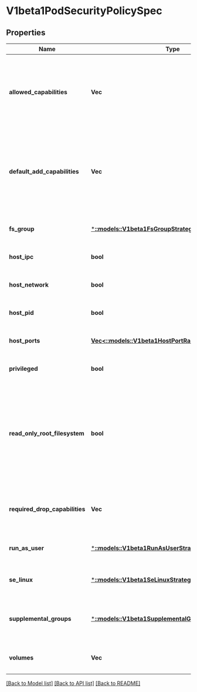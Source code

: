 # V1beta1PodSecurityPolicySpec

## Properties
Name | Type | Description | Notes
------------ | ------------- | ------------- | -------------
**allowed_capabilities** | **Vec<String>** | AllowedCapabilities is a list of capabilities that can be requested to add to the container. Capabilities in this field may be added at the pod author&#39;s discretion. You must not list a capability in both AllowedCapabilities and RequiredDropCapabilities. | [optional] [default to null]
**default_add_capabilities** | **Vec<String>** | DefaultAddCapabilities is the default set of capabilities that will be added to the container unless the pod spec specifically drops the capability.  You may not list a capabiility in both DefaultAddCapabilities and RequiredDropCapabilities. | [optional] [default to null]
**fs_group** | [***::models::V1beta1FsGroupStrategyOptions**](v1beta1.FSGroupStrategyOptions.md) | FSGroup is the strategy that will dictate what fs group is used by the SecurityContext. | [default to null]
**host_ipc** | **bool** | hostIPC determines if the policy allows the use of HostIPC in the pod spec. | [optional] [default to null]
**host_network** | **bool** | hostNetwork determines if the policy allows the use of HostNetwork in the pod spec. | [optional] [default to null]
**host_pid** | **bool** | hostPID determines if the policy allows the use of HostPID in the pod spec. | [optional] [default to null]
**host_ports** | [**Vec<::models::V1beta1HostPortRange>**](v1beta1.HostPortRange.md) | hostPorts determines which host port ranges are allowed to be exposed. | [optional] [default to null]
**privileged** | **bool** | privileged determines if a pod can request to be run as privileged. | [optional] [default to null]
**read_only_root_filesystem** | **bool** | ReadOnlyRootFilesystem when set to true will force containers to run with a read only root file system.  If the container specifically requests to run with a non-read only root file system the PSP should deny the pod. If set to false the container may run with a read only root file system if it wishes but it will not be forced to. | [optional] [default to null]
**required_drop_capabilities** | **Vec<String>** | RequiredDropCapabilities are the capabilities that will be dropped from the container.  These are required to be dropped and cannot be added. | [optional] [default to null]
**run_as_user** | [***::models::V1beta1RunAsUserStrategyOptions**](v1beta1.RunAsUserStrategyOptions.md) | runAsUser is the strategy that will dictate the allowable RunAsUser values that may be set. | [default to null]
**se_linux** | [***::models::V1beta1SeLinuxStrategyOptions**](v1beta1.SELinuxStrategyOptions.md) | seLinux is the strategy that will dictate the allowable labels that may be set. | [default to null]
**supplemental_groups** | [***::models::V1beta1SupplementalGroupsStrategyOptions**](v1beta1.SupplementalGroupsStrategyOptions.md) | SupplementalGroups is the strategy that will dictate what supplemental groups are used by the SecurityContext. | [default to null]
**volumes** | **Vec<String>** | volumes is a white list of allowed volume plugins.  Empty indicates that all plugins may be used. | [optional] [default to null]

[[Back to Model list]](../README.md#documentation-for-models) [[Back to API list]](../README.md#documentation-for-api-endpoints) [[Back to README]](../README.md)


